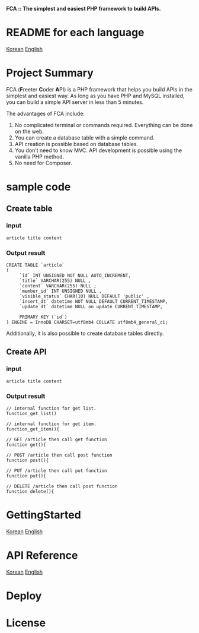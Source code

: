 **FCA :: The simplest and easiest PHP framework to build APIs.**

# README for each language
[Korean](https://github.com/freetercoder/fca/blob/main/README.md)
[English](https://github.com/freetercoder/fca/blob/main/docs/readme/en.md)

# Project Summary
FCA (**F**reeter **C**oder **A**PI) is a PHP framework that helps you build APIs in the simplest and easiest way.
As long as you have PHP and MySQL installed, you can build a simple API server in less than 5 minutes.

The advantages of FCA include:

1. No complicated terminal or commands required. Everything can be done on the web.
2. You can create a database table with a simple command.
3. API creation is possible based on database tables.
4. You don’t need to know MVC. API development is possible using the vanilla PHP method.
5. No need for Composer.

# sample code
## Create table
### input
```
article title content
```
### Output result
```
CREATE TABLE `article`
(
     `id` INT UNSIGNED NOT NULL AUTO_INCREMENT,
     `title` VARCHAR(255) NULL ,
     `content` VARCHAR(255) NULL ;
     `member_id` INT UNSIGNED NULL ,
     `visible_status` CHAR(10) NULL DEFAULT 'public' ,
     `insert_dt` datetime NOT NULL DEFAULT CURRENT_TIMESTAMP,
     `update_dt` datetime NULL on update CURRENT_TIMESTAMP,

     PRIMARY KEY (`id`)
) ENGINE = InnoDB CHARSET=utf8mb4 COLLATE utf8mb4_general_ci;
```
Additionally, it is also possible to create database tables directly.

## Create API
### input
```
article title content
```
### Output result
```
// internal function for get list.
function_get_list()
```
  
```
// internal function for get item.
function_get_item(){
```
   
```
// GET /article then call get function
function get(){
```
   
```
// POST /article then call post function
function post(){
```
   
```
// PUT /article then call put function
function put(){
```
   
```
// DELETE /article then call post function
function delete(){
```

# GettingStarted
[Korean](https://github.com/freetercoder/fca/blob/main/docs/getting_started/ko.md)
[English](https://github.com/freetercoder/fca/blob/main/docs/getting_started/en.md)

# API Reference
[Korean](https://github.com/freetercoder/fca/blob/main/docs/api_reference/ko.md)
[English](https://github.com/freetercoder/fca/blob/main/docs/api_reference/en.md)

# Deploy

# License